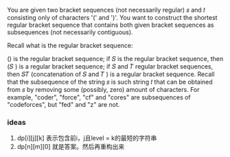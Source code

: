 You are given two bracket sequences (not necessarily regular) 𝑠
 and 𝑡
 consisting only of characters '(' and ')'. You want to construct the shortest regular bracket sequence that contains both given bracket sequences as subsequences (not necessarily contiguous).

Recall what is the regular bracket sequence:

() is the regular bracket sequence;
if 𝑆
 is the regular bracket sequence, then (𝑆
) is a regular bracket sequence;
if 𝑆
 and 𝑇
 regular bracket sequences, then 𝑆𝑇
 (concatenation of 𝑆
 and 𝑇
) is a regular bracket sequence.
Recall that the subsequence of the string 𝑠
 is such string 𝑡
 that can be obtained from 𝑠
 by removing some (possibly, zero) amount of characters. For example, "coder", "force", "cf" and "cores" are subsequences of "codeforces", but "fed" and "z" are not.



### ideas
1. dp[i][j][k] 表示包含前i，j且level = k的最短的字符串
2. dp[n][m][0] 就是答案。然后再重构出来